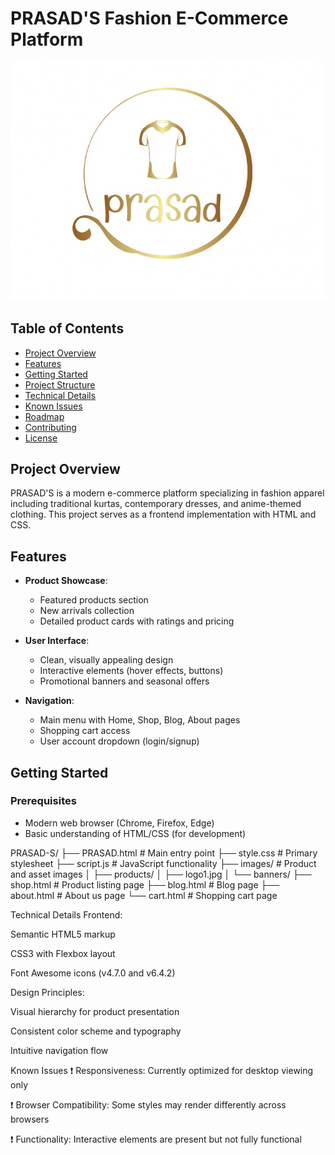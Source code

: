# PRASAD'S Fashion E-Commerce Platform

![PRASAD'S Logo Preview](logo1.jpg)

## Table of Contents
- [Project Overview](#project-overview)
- [Features](#features)
- [Getting Started](#getting-started)
- [Project Structure](#project-structure)
- [Technical Details](#technical-details)
- [Known Issues](#known-issues)
- [Roadmap](#roadmap)
- [Contributing](#contributing)
- [License](#license)

## Project Overview
PRASAD'S is a modern e-commerce platform specializing in fashion apparel including traditional kurtas, contemporary dresses, and anime-themed clothing. This project serves as a frontend implementation with HTML and CSS.

## Features
- **Product Showcase**:
  - Featured products section
  - New arrivals collection
  - Detailed product cards with ratings and pricing

- **User Interface**:
  - Clean, visually appealing design
  - Interactive elements (hover effects, buttons)
  - Promotional banners and seasonal offers

- **Navigation**:
  - Main menu with Home, Shop, Blog, About pages
  - Shopping cart access
  - User account dropdown (login/signup)

## Getting Started

### Prerequisites
- Modern web browser (Chrome, Firefox, Edge)
- Basic understanding of HTML/CSS (for development)

PRASAD-S/
├── PRASAD.html          # Main entry point
├── style.css            # Primary stylesheet
├── script.js            # JavaScript functionality
├── images/              # Product and asset images
│   ├── products/
│   ├── logo1.jpg
│   └── banners/
├── shop.html            # Product listing page
├── blog.html            # Blog page
├── about.html           # About us page
└── cart.html            # Shopping cart page


Technical Details
Frontend:

Semantic HTML5 markup

CSS3 with Flexbox layout

Font Awesome icons (v4.7.0 and v6.4.2)

Design Principles:

Visual hierarchy for product presentation

Consistent color scheme and typography

Intuitive navigation flow

Known Issues
❗ Responsiveness: Currently optimized for desktop viewing only

❗ Browser Compatibility: Some styles may render differently across browsers

❗ Functionality: Interactive elements are present but not fully functional
